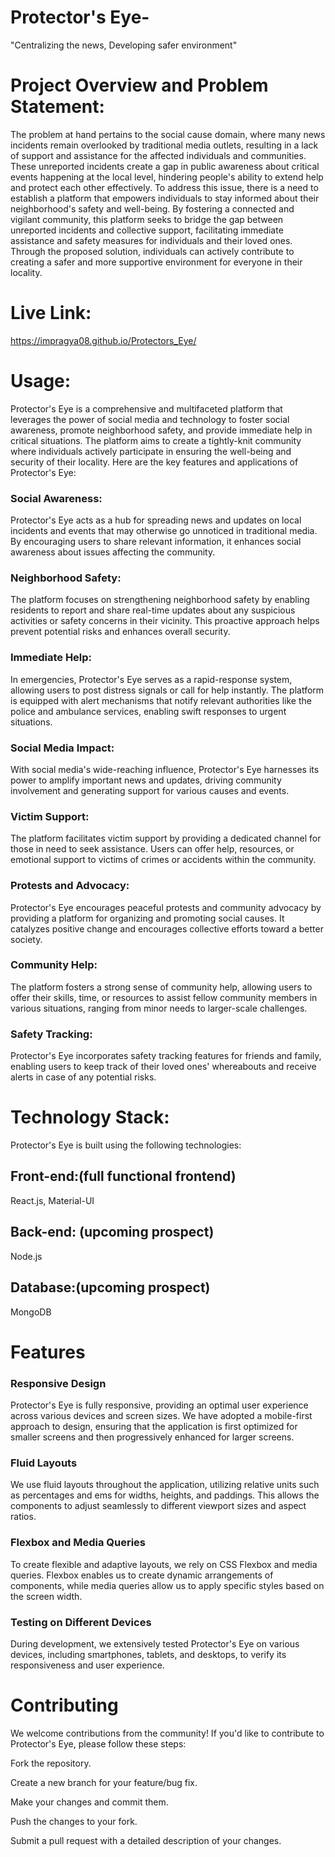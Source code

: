 # Protector's Eye-
"Centralizing the news, Developing safer environment"

# Project Overview and Problem Statement:

The problem at hand pertains to the social cause domain, where many news incidents remain overlooked by traditional media outlets, resulting in a lack of support and assistance for the affected individuals and communities. These unreported incidents create a gap in public awareness about critical events happening at the local level, hindering people's ability to extend help and protect each other effectively. To address this issue, there is a need to establish a platform that empowers individuals to stay informed about their neighborhood's safety and well-being. By fostering a connected and vigilant community, this platform seeks to bridge the gap between unreported incidents and collective support, facilitating immediate assistance and safety measures for individuals and their loved ones. Through the proposed solution, individuals can actively contribute to creating a safer and more supportive environment for everyone in their locality.

# Live Link:
https://impragya08.github.io/Protectors_Eye/

# Usage:

Protector's Eye is a comprehensive and multifaceted platform that leverages the power of social media and technology to foster social awareness, promote neighborhood safety, and provide immediate help in critical situations. The platform aims to create a tightly-knit community where individuals actively participate in ensuring the well-being and security of their locality. Here are the key features and applications of Protector's Eye:

### Social Awareness: 
Protector's Eye acts as a hub for spreading news and updates on local incidents and events that may otherwise go unnoticed in traditional media. By encouraging users to share relevant information, it enhances social awareness about issues affecting the community.

### Neighborhood Safety:
The platform focuses on strengthening neighborhood safety by enabling residents to report and share real-time updates about any suspicious activities or safety concerns in their vicinity. This proactive approach helps prevent potential risks and enhances overall security.

### Immediate Help:
In emergencies, Protector's Eye serves as a rapid-response system, allowing users to post distress signals or call for help instantly. The platform is equipped with alert mechanisms that notify relevant authorities like the police and ambulance services, enabling swift responses to urgent situations.

### Social Media Impact: 
With social media's wide-reaching influence, Protector's Eye harnesses its power to amplify important news and updates, driving community involvement and generating support for various causes and events.

### Victim Support: 
The platform facilitates victim support by providing a dedicated channel for those in need to seek assistance. Users can offer help, resources, or emotional support to victims of crimes or accidents within the community.

### Protests and Advocacy:
Protector's Eye encourages peaceful protests and community advocacy by providing a platform for organizing and promoting social causes. It catalyzes positive change and encourages collective efforts toward a better society.

### Community Help: 
The platform fosters a strong sense of community help, allowing users to offer their skills, time, or resources to assist fellow community members in various situations, ranging from minor needs to larger-scale challenges.

### Safety Tracking: 
Protector's Eye incorporates safety tracking features for friends and family, enabling users to keep track of their loved ones' whereabouts and receive alerts in case of any potential risks.

# Technology Stack:
Protector's Eye is built using the following technologies:

## Front-end:(full functional frontend) 
React.js, Material-UI
## Back-end: (upcoming prospect)
Node.js
## Database:(upcoming prospect) 
MongoDB

# Features

### Responsive Design
Protector's Eye is fully responsive, providing an optimal user experience across various devices and screen sizes. We have adopted a mobile-first approach to design, ensuring that the application is first optimized for smaller screens and then progressively enhanced for larger screens.

### Fluid Layouts
We use fluid layouts throughout the application, utilizing relative units such as percentages and ems for widths, heights, and paddings. This allows the components to adjust seamlessly to different viewport sizes and aspect ratios.

### Flexbox and Media Queries
To create flexible and adaptive layouts, we rely on CSS Flexbox and media queries. Flexbox enables us to create dynamic arrangements of components, while media queries allow us to apply specific styles based on the screen width.

### Testing on Different Devices
During development, we extensively tested Protector's Eye on various devices, including smartphones, tablets, and desktops, to verify its responsiveness and user experience.

# Contributing
We welcome contributions from the community! If you'd like to contribute to Protector's Eye, please follow these steps:

Fork the repository.

Create a new branch for your feature/bug fix.

Make your changes and commit them.

Push the changes to your fork.

Submit a pull request with a detailed description of your changes.
